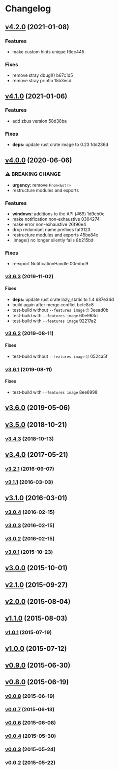 # Changelog

## [v4.2.0](https://github.com/hoodie/notify-rust/compare/v4.1.0...v4.2.0) (2021-01-08)

### Features

* make custom hints unique f6ec445

### Fixes

* remove stray dbug!() b67c1d5
* remove stray println 15b3ecd


## [v4.1.0](https://github.com/hoodie/notify-rust/compare/v4.0.0...v4.1.0) (2021-01-06)

### Features

* add zbus version 58d38ba

### Fixes

* **deps:** update rust crate image to 0.23 1dd236d


## [v4.0.0](https://github.com/hoodie/notify-rust/compare/v3.6.3...v4.0.0) (2020-06-06)

### ⚠ BREAKING CHANGE

* **urgency:** remove `From<&str>`
* restructure modules and exports

### Features

* **windows:** additions to the API (#69) 1d9cb0e
* make notification non-exhaustive 0304274
* make error non-exhaustive 26f96e4
* drop redundant name prefixes faf3123
* restructure modules and exports 45be84c
* .image() no longer silently fails 8b215bd

### Fixes

* reexport NotificationHandle 00edbc9


### [v3.6.3](https://github.com/hoodie/notify-rust/compare/v3.6.2...v3.6.3) (2019-11-02)

#### Fixes

* **deps:** update rust crate lazy_static to 1.4 687e34d
* build again after merge conflict bcfc8c8
* test-build without `--features image` 🙄 3eead0b
* test-build with `--features image` 60e963d
* test-build with `--features image` 92217a2


### [v3.6.2](https://github.com/hoodie/notify-rust/compare/v3.6.1...v3.6.2) (2019-08-11)

#### Fixes

* test-build without `--features image` 🙄 0524a5f


### [v3.6.1](https://github.com/hoodie/notify-rust/compare/v3.6.0...v3.6.1) (2019-08-11)

#### Fixes

* test-build with `--features image` 8ee6998


## [v3.6.0](https://github.com/hoodie/notify-rust/compare/v3.5.0...v3.6.0) (2019-05-06)


## [v3.5.0](https://github.com/hoodie/notify-rust/compare/v3.4.3...v3.5.0) (2018-10-21)


### [v3.4.3](https://github.com/hoodie/notify-rust/compare/v3.4.0...v3.4.3) (2018-10-13)


## [v3.4.0](https://github.com/hoodie/notify-rust/compare/v3.2.1...v3.4.0) (2017-05-21)


### [v3.2.1](https://github.com/hoodie/notify-rust/compare/v3.1.1...v3.2.1) (2016-09-07)


### [v3.1.1](https://github.com/hoodie/notify-rust/compare/v3.1.0...v3.1.1) (2016-03-03)


## [v3.1.0](https://github.com/hoodie/notify-rust/compare/v3.0.4...v3.1.0) (2016-03-01)


### [v3.0.4](https://github.com/hoodie/notify-rust/compare/v3.0.3...v3.0.4) (2016-02-15)


### [v3.0.3](https://github.com/hoodie/notify-rust/compare/v3.0.2...v3.0.3) (2016-02-15)


### [v3.0.2](https://github.com/hoodie/notify-rust/compare/v3.0.1...v3.0.2) (2016-02-15)


### [v3.0.1](https://github.com/hoodie/notify-rust/compare/v3.0.0...v3.0.1) (2015-10-23)


## [v3.0.0](https://github.com/hoodie/notify-rust/compare/v2.1.0...v3.0.0) (2015-10-01)


## [v2.1.0](https://github.com/hoodie/notify-rust/compare/v2.0.0...v2.1.0) (2015-09-27)


## [v2.0.0](https://github.com/hoodie/notify-rust/compare/v1.1.0...v2.0.0) (2015-08-04)


## [v1.1.0](https://github.com/hoodie/notify-rust/compare/v1.0.1...v1.1.0) (2015-08-03)


### [v1.0.1](https://github.com/hoodie/notify-rust/compare/v1.0.0...v1.0.1) (2015-07-19)


## [v1.0.0](https://github.com/hoodie/notify-rust/compare/v0.9.0...v1.0.0) (2015-07-12)


## [v0.9.0](https://github.com/hoodie/notify-rust/compare/v0.8.0...v0.9.0) (2015-06-30)


## [v0.8.0](https://github.com/hoodie/notify-rust/compare/v0.0.8...v0.8.0) (2015-06-19)


### [v0.0.8](https://github.com/hoodie/notify-rust/compare/v0.0.7...v0.0.8) (2015-06-19)


### [v0.0.7](https://github.com/hoodie/notify-rust/compare/v0.0.6...v0.0.7) (2015-06-13)


### [v0.0.6](https://github.com/hoodie/notify-rust/compare/v0.0.4...v0.0.6) (2015-06-08)


### [v0.0.4](https://github.com/hoodie/notify-rust/compare/v0.0.3...v0.0.4) (2015-05-30)


### [v0.0.3](https://github.com/hoodie/notify-rust/compare/v0.0.2...v0.0.3) (2015-05-24)


### v0.0.2 (2015-05-22)


